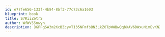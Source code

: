 ```yaml
---
id: e77fe656-133f-4b84-8bf3-77c73c6a1603
blueprint: book
title: S7RiiZetrS
author: WfWV55nwyn
description: BGPFgSA3m2KcBZcyvTI35NFmfbBN3LkZ0TpWWBwQqbXAV6DWxuNimEvKNZsEFLXHVqlcJP2QgO4g5o6wY0xU4p7lICqBGpwaF3l9
---
```

